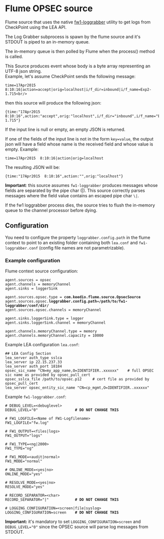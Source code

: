 # Flume OPSEC source

Flume source that uses the native [fw1-loggrabber](https://github.com/certego/fw1-loggrabber) utility to get logs from CheckPoint using the LEA API.

The Log Grabber subprocess is spawn by the flume source and it's STDOUT is piped to an in-memory queue.

The in-memory queue is then polled by Flume when the process() method is called.

This Source produces event whose body is a byte array representing an UTF-8 json string.<br/>
Example, let's assume CheckPoint sends the following message:

	time=17Apr2015  8:10:16|action=accept|orig=localhost|i/f_dir=inbound|i/f_name=Exp2-1.715<br/>
then this source will produce the following json:<br/>

	{time:"17Apr2015  8:10:16",action:"accept",orig:"localhost",i/f_dir="inbound",i/f_name="Exp2-1.715"}

If the input line is null or empty, an empty JSON is returned.

If one of the fields of the input line is not in the form `key=value`, the output
json will have a field whose name is the received field and whose value is empty.
Example:

	time=17Apr2015  8:10:16|action|orig=localhost

The resulting JSON will be:

	{time:"17Apr2015  8:10:16",action:"",orig:"localhost"}

**Important**: this source assumes `fw1-loggrabber` produces messages whose fields are separated by the pipe char (|).
This source correctly parses messages where the field value contains an escaped pipe char `\|`.

If the fw1 loggrabber process dies, the source tries to flush the in-memory queue to the channel processor before dying.

## Configuration

You need to configure the property `loggrabber.config.path` in the flume context to point to an existing folder containing both `lea.conf` and `fw1-loggrabber.conf` (config file names are not parametrizable).

### Example configuration

Flume context source configuration:

<pre><code>agent.sources = opsec
agent.channels = memoryChannel
agent.sinks = loggerSink

agent.sources.opsec.type = <b>com.keedio.flume.source.OpsecSource</b>
agent.sources.opsec.<b>loggrabber.config.path</b>=<b>/path/to/fw1-loggrabber/conf/dir/</b>
agent.sources.opsec.channels = memoryChannel

agent.sinks.loggerSink.type = logger
agent.sinks.loggerSink.channel = memoryChannel

agent.channels.memoryChannel.type = memory
agent.channels.memoryChannel.capacity = 10000
</code></pre>

Example LEA configuration `lea.conf`:

	## LEA Config Section
	lea_server auth_type sslca
	lea_server ip 22.15.237.33
	lea_server auth_port 18184
	opsec_sic_name "CN=my_app_name,O=IDENTIFIER..xxxxxx" 	# full OPSEC sic name as provided by opsec_pull_cert
	opsec_sslca_file /path/to/opsec.p12 	# cert file as provided by opsec_pull_cert
	lea_server opsec_entity_sic_name "CN=cp_mgmt,O=IDENTIFIER..xxxxxx"
	
Example `fw1-loggrabber.conf`:

<pre><code># DEBUG_LEVEL=&lt;debuglevel&gt;
DEBUG_LEVEL="0"					<b># DO NOT CHANGE THIS</b>

# FW1_LOGFILE=&lt;Name of FW1-Logfilename&gt;
FW1_LOGFILE="fw.log"

# FW1_OUTPUT=&lt;files|logs&gt;
FW1_OUTPUT="logs"

# FW1_TYPE=&lt;ng|2000&gt;
FW1_TYPE="ng"

# FW1_MODE=&lt;audit|normal&gt;
FW1_MODE="normal"

# ONLINE_MODE=&lt;yes|no&gt;
ONLINE_MODE="yes"
	
# RESOLVE_MODE=&lt;yes|no&gt;
RESOLVE_MODE="yes"

# RECORD_SEPARATOR=&lt;char&gt;
RECORD_SEPARATOR="|"			<b># DO NOT CHANGE THIS</b>

# LOGGING_CONFIGURATION=&lt;screen|file|syslog&gt;
LOGGING_CONFIGURATION=screen	<b># DO NOT CHANGE THIS</b>
</code></pre>

**Important:** it's mandatory to set `LOGGING_CONFIGURATION=screen` and `DEBUG_LEVEL="0"` since the OPSEC source will parse log messages from STDOUT.


